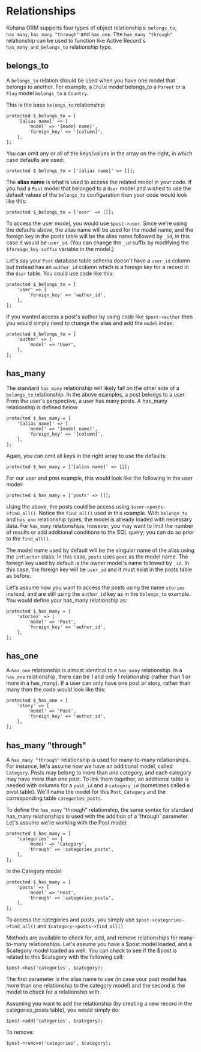 # Relationships

Kohana ORM supports four types of object relationships: `belongs_to`, `has_many`, `has_many "through"` and `has_one`. The `has_many "through"` relationship can be used to function like Active Record's `has_many_and_belongs_to` relationship type.

## belongs_to

A `belongs_to` relation should be used when you have one model that belongs to another. For example, a `Child` model belongs_to a `Parent` or a `Flag` model `belongs_to` a `Country`.

This is the base `belongs_to` relationship:

    protected $_belongs_to = [
        '[alias name]' => [
            'model' => '[model name]',
            'foreign_key' => '[column]',
        ],
    ];

You can omit any or all of the keys/values in the array on the right, in which case defaults are used:

    protected $_belongs_to = ['[alias name]' => []];

The **alias name** is what is used to access the related model in your code. If you had a `Post` model that belonged to a `User` model and wished to use the default values of the `belongs_to` configuration then your code would look like this:

    protected $_belongs_to = ['user' => []];

To access the user model, you would use `$post->user`. Since we're using the defaults above, the alias name will be used for the model name, and the foreign key in the posts table will be the alias name followed by `_id`, in this case it would be `user_id`. (You can change the `_id` suffix by modifying the `$foreign_key_suffix` variable in the model.)

Let's say your `Post` database table schema doesn't have a `user_id` column but instead has an `author_id` column which is a foreign key for a record in the `User` table. You could use code like this:

    protected $_belongs_to = [
        'user' => [
            'foreign_key' => 'author_id',
        ],
    ];

If you wanted access a post's author by using code like `$post->author` then you would simply need to change the alias and add the `model` index:

    protected $_belongs_to = [
        'author' => [
            'model' => 'User',
        ],
    ];

## has_many

The standard `has_many` relationship will likely fall on the other side of a `belongs_to` relationship. In the above examples, a post belongs to a user. From the user's perspective, a user has many posts. A has_many relationship is defined below:

    protected $_has_many = [
        '[alias name]' => [
            'model' => '[model name]',
            'foreign_key' => '[column]',
        ],
    ];

Again, you can omit all keys in the right array to use the defaults:

    protected $_has_many = ['[alias name]' => []];

For our user and post example, this would look like the following in the user model:

    protected $_has_many = ['posts' => []];

Using the above, the posts could be access using `$user->posts->find_all()`. Notice the `find_all()` used in this example. With `belongs_to` and `has_one` relationship types, the model is already loaded with necessary data. For `has_many` relationships, however, you may want to limit the number of results or add additional conditions to the SQL query; you can do so prior to the `find_all()`.

The model name used by default will be the singular name of the alias using the `inflector` class. In this case, `posts` uses `post` as the model name. The foreign key used by default is the owner model's name followed by `_id`. In this case, the foreign key will be `user_id` and it must exist in the posts table as before.

Let's assume now you want to access the posts using the name `stories` instead, and are still using the `author_id` key as in the `belongs_to` example. You would define your has_many relationship as:

    protected $_has_many = [
        'stories' => [
            'model' => 'Post',
            'foreign_key' => 'author_id',
        ],
    ];

## has_one

A `has_one` relationship is almost identical to a `has_many` relationship. In a `has_one` relationship, there can be 1 and only 1 relationship (rather than 1 or more in a has_many). If a user can only have one post or story, rather than many then the code would look like this:

    protected $_has_one = [
        'story' => [
            'model' => 'Post',
            'foreign_key' => 'author_id',
        ],
    ];

## has_many "through"

A `has_many "through"` relationship is used for many-to-many relationships. For instance, let's assume now we have an additional model, called `Category`. Posts may belong to more than one category, and each category may have more than one post. To link them together, an additional table is needed with columns for a `post_id` and a `category_id` (sometimes called a pivot table). We'll name the model for this `Post_Category` and the corresponding table `categories_posts`.

To define the `has_many` "through" relationship, the same syntax for standard has_many relationships is used with the addition of a 'through' parameter. Let's assume we're working with the Post model:

    protected $_has_many = [
        'categories' => [
            'model' => 'Category',
            'through' => 'categories_posts',
        ],
    ];

In the Category model:

    protected $_has_many = [
        'posts' => [
            'model' => 'Post',
            'through' => 'categories_posts',
        ],
    ];

To access the categories and posts, you simply use `$post->categories->find_all()` and `$category->posts->find_all()`

Methods are available to check for, add, and remove relationships for many-to-many relationships. Let's assume you have a $post model loaded, and a $category model loaded as well. You can check to see if the $post is related to this $category with the following call:

    $post->has('categories', $category);

The first parameter is the alias name to use (in case your post model has more than one relationship to the category model) and the second is the model to check for a relationship with.

Assuming you want to add the relationship (by creating a new record in the categories_posts table), you would simply do:

    $post->add('categories', $category);

To remove:

    $post->remove('categories', $category);
